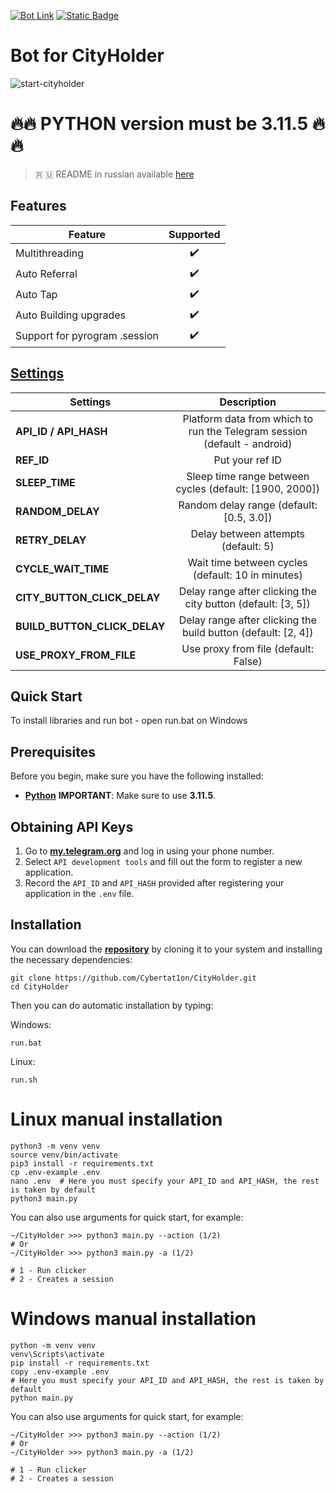 [![Bot Link](https://img.shields.io/badge/Telegram-Bot_Link-blue?style=for-the-badge&logo=Telegram&logoColor=white)](https://t.me/cityholder/game?startapp=1197825376)
[![Static Badge](https://img.shields.io/badge/Telegram-Channel-Link?style=for-the-badge&logo=Telegram&logoColor=white&logoSize=auto&color=blue)](https://t.me/CyberToolz)

#  Bot for CityHolder
![start-cityholder](https://github.com/user-attachments/assets/a3e7314b-9afd-4566-a7f3-0dab746c0d44)

# 🔥🔥 PYTHON version must be 3.11.5 🔥🔥

> 🇷 🇺 README in russian available [here](README-RU.md)

## Features  
| Feature                                                   				              |     Supported    |
|-----------------------------------------------------------------------------|:----------------:|
| Multithreading                                            			               |        ✔️        |
| Auto Referral                                                  		           |        ✔️        |
| Auto Tap                                                   				             |        ✔️        |
| Auto Building upgrades                                                 				 |        ✔️        |
| Support for pyrogram .session                     						                    |        ✔️        |

## [Settings](https://github.com/Cybertat1on/CityHolder.git/blob/main/.env-example)
| Settings 				   	     	                      |                           							 Description                            |
|----------------------------------------------|:------------------------------------------------------------------------:|
| **API_ID / API_HASH**                        | Platform data from which to run the Telegram session (default - android) |       
| **REF_ID**                                   |                            Put your ref ID			                            |
| **SLEEP_TIME**                               |         Sleep time range between cycles (default: [1900, 2000])          |
| **RANDOM_DELAY**                             |                 Random delay range (default: [0.5, 3.0])                 |
| **RETRY_DELAY**                              |                   Delay between attempts (default: 5)                    |
| **CYCLE_WAIT_TIME**                          |            Wait time between cycles (default: 10 in minutes)             |
| **CITY_BUTTON_CLICK_DELAY**                  |       Delay range after clicking the city button (default: [3, 5])       |
| **BUILD_BUTTON_CLICK_DELAY**                 |      Delay range after clicking the build button (default: [2, 4])       |
| **USE_PROXY_FROM_FILE**                      |                   Use proxy from file (default: False)                   |

## Quick Start

To install libraries and run bot - open run.bat on Windows

## Prerequisites
Before you begin, make sure you have the following installed:
- [**Python**](https://www.python.org/downloads/release/python-3115/) **IMPORTANT**: Make sure to use **3.11.5**. 

## Obtaining API Keys
1. Go to [**my.telegram.org**](https://my.telegram.org/auth) and log in using your phone number.
2. Select `API development tools` and fill out the form to register a new application.
3. Record the `API_ID` and `API_HASH` provided after registering your application in the `.env` file.

## Installation
You can download the [**repository**](https://github.com/Cybertat1on/CityHolder) by cloning it to your system and installing the necessary dependencies:
```shell
git clone https://github.com/Cybertat1on/CityHolder.git
cd CityHolder
```

Then you can do automatic installation by typing:

Windows:
```shell
run.bat
```

Linux:
```shell
run.sh
```

# Linux manual installation
```shell
python3 -m venv venv
source venv/bin/activate
pip3 install -r requirements.txt
cp .env-example .env
nano .env  # Here you must specify your API_ID and API_HASH, the rest is taken by default
python3 main.py
```

You can also use arguments for quick start, for example:
```shell
~/CityHolder >>> python3 main.py --action (1/2)
# Or
~/CityHolder >>> python3 main.py -a (1/2)

# 1 - Run clicker
# 2 - Creates a session
```

# Windows manual installation
```shell
python -m venv venv
venv\Scripts\activate
pip install -r requirements.txt
copy .env-example .env
# Here you must specify your API_ID and API_HASH, the rest is taken by default
python main.py
```
You can also use arguments for quick start, for example:
```shell
~/CityHolder >>> python3 main.py --action (1/2)
# Or
~/CityHolder >>> python3 main.py -a (1/2)

# 1 - Run clicker
# 2 - Creates a session
```


